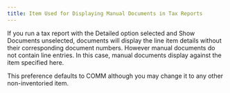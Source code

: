 ```yaml
---
title: Item Used for Displaying Manual Documents in Tax Reports
---
```



If you run a tax report with the Detailed option selected and Show Documents  unselected, documents will display the line item details without their  corresponding document numbers. However manual documents do not contain  line entries. In this case, manual documents display against the item  specified here.


This preference defaults to COMM although you may change it to any other  non-inventoried item.
